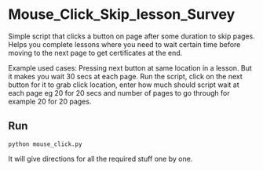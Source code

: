 # Mouse_Click_Skip_lesson_Survey
Simple script that clicks a button on page after some duration to skip pages. Helps you complete lessons where you need to wait certain time before moving to the next page to get certificates at the end.

Example used cases:
Pressing next button at same location in a lesson. But it makes you wait 30 secs at each page. Run the script, click on the next button for it to grab click location, enter how much should script wait at each page eg 20 for 20 secs and number of pages to go through for example 20 for 20 pages.


## Run
`python mouse_click.py`

It will give directions for all the required stuff one by one.
